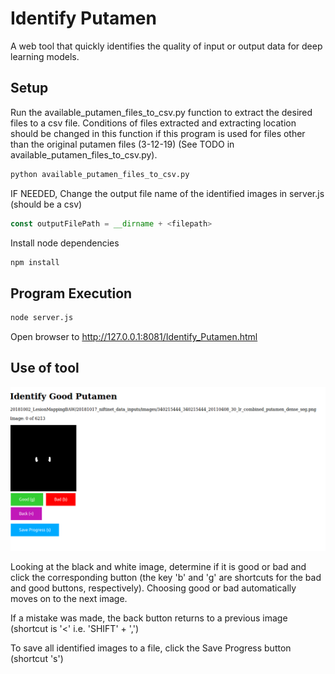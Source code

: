 # Identify Putamen

A web tool that quickly identifies the quality of input or output data for deep learning models.

## Setup

Run the available_putamen_files_to_csv.py function to extract the desired files to a csv file.  Conditions of files extracted and extracting location should be changed in this function if this program is used for files other than the original putamen files (3-12-19) (See TODO in available_putamen_files_to_csv.py).

```bash
python available_putamen_files_to_csv.py
```

IF NEEDED, Change the output file name of the identified images in server.js (should be a csv)
```javascript
const outputFilePath = __dirname + <filepath>
```

Install node dependencies

```bash
npm install
```


## Program Execution

```bash
node server.js
```

Open browser to http://127.0.0.1:8081/Identify_Putamen.html

## Use of tool

![image](https://raw.githubusercontent.com/BRAINSia/SINAPSE/master/20190312_IdentifyPutamen/Identify%20Good%20Putamen_Edited.png)

Looking at the black and white image, determine if it is good or bad and click the corresponding button (the key 'b' and 'g' are shortcuts for the bad and good buttons, respectively).  Choosing good or bad automatically moves on to the next image.

If a mistake was made, the back button returns to a previous image (shortcut is '<' i.e. 'SHIFT' + ',')

To save all identified images to a file, click the Save Progress button (shortcut 's')

